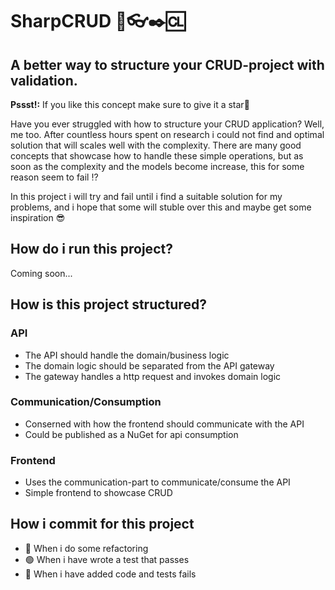 # SharpCRUD 🧙👓✒️🆑
## A better way to structure your CRUD-project with validation.

**Pssst!:** If you like this concept make sure to give it a star🌟

Have you ever struggled with how to structure your CRUD application? Well, me too. 
After countless hours spent on research i could not find and optimal solution that will scales well with the complexity.
There are many good concepts that showcase how to handle these simple operations, but as soon as the complexity and 
the models become increase, this for some reason seem to fail ⁉️

In this project i will try and fail until i find a suitable solution for my problems, and i hope that some will stuble over this
and maybe get some inspiration 😎

## How do i run this project?
Coming soon...

## How is this project structured?

### API
- The API should handle the domain/business logic
- The domain logic should be separated from the API gateway
- The gateway handles a http request and invokes domain logic

### Communication/Consumption
- Conserned with how the frontend should communicate with the API
- Could be published as a NuGet for api consumption

### Frontend
- Uses the communication-part to communicate/consume the API
- Simple frontend to showcase CRUD

## How i commit for this project
- 🔵 When i do some refactoring
- 🟢 When i have wrote a test that passes
- 🔴 When i have added code and tests fails
